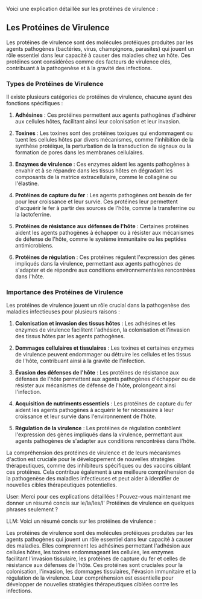 Voici une explication détaillée sur les protéines de virulence :

## Les Protéines de Virulence

Les protéines de virulence sont des molécules protéiques produites par les agents pathogènes (bactéries, virus, champignons, parasites) qui jouent un rôle essentiel dans leur capacité à causer des maladies chez un hôte. Ces protéines sont considérées comme des facteurs de virulence clés, contribuant à la pathogenèse et à la gravité des infections.

### Types de Protéines de Virulence

Il existe plusieurs catégories de protéines de virulence, chacune ayant des fonctions spécifiques :

1. **Adhésines** : Ces protéines permettent aux agents pathogènes d'adhérer aux cellules hôtes, facilitant ainsi leur colonisation et leur invasion.

2. **Toxines** : Les toxines sont des protéines toxiques qui endommagent ou tuent les cellules hôtes par divers mécanismes, comme l'inhibition de la synthèse protéique, la perturbation de la transduction de signaux ou la formation de pores dans les membranes cellulaires.

3. **Enzymes de virulence** : Ces enzymes aident les agents pathogènes à envahir et à se répandre dans les tissus hôtes en dégradant les composants de la matrice extracellulaire, comme le collagène ou l'élastine.

4. **Protéines de capture du fer** : Les agents pathogènes ont besoin de fer pour leur croissance et leur survie. Ces protéines leur permettent d'acquérir le fer à partir des sources de l'hôte, comme la transferrine ou la lactoferrine.

5. **Protéines de résistance aux défenses de l'hôte** : Certaines protéines aident les agents pathogènes à échapper ou à résister aux mécanismes de défense de l'hôte, comme le système immunitaire ou les peptides antimicrobiens.

6. **Protéines de régulation** : Ces protéines régulent l'expression des gènes impliqués dans la virulence, permettant aux agents pathogènes de s'adapter et de répondre aux conditions environnementales rencontrées dans l'hôte.

### Importance des Protéines de Virulence

Les protéines de virulence jouent un rôle crucial dans la pathogenèse des maladies infectieuses pour plusieurs raisons :

1. **Colonisation et invasion des tissus hôtes** : Les adhésines et les enzymes de virulence facilitent l'adhésion, la colonisation et l'invasion des tissus hôtes par les agents pathogènes.

2. **Dommages cellulaires et tissulaires** : Les toxines et certaines enzymes de virulence peuvent endommager ou détruire les cellules et les tissus de l'hôte, contribuant ainsi à la gravité de l'infection.

3. **Évasion des défenses de l'hôte** : Les protéines de résistance aux défenses de l'hôte permettent aux agents pathogènes d'échapper ou de résister aux mécanismes de défense de l'hôte, prolongeant ainsi l'infection.

4. **Acquisition de nutriments essentiels** : Les protéines de capture du fer aident les agents pathogènes à acquérir le fer nécessaire à leur croissance et leur survie dans l'environnement de l'hôte.

5. **Régulation de la virulence** : Les protéines de régulation contrôlent l'expression des gènes impliqués dans la virulence, permettant aux agents pathogènes de s'adapter aux conditions rencontrées dans l'hôte.

La compréhension des protéines de virulence et de leurs mécanismes d'action est cruciale pour le développement de nouvelles stratégies thérapeutiques, comme des inhibiteurs spécifiques ou des vaccins ciblant ces protéines. Cela contribue également à une meilleure compréhension de la pathogenèse des maladies infectieuses et peut aider à identifier de nouvelles cibles thérapeutiques potentielles.

User: Merci pour ces explications détaillées ! Pouvez-vous maintenant me donner un résumé concis sur le/la/les/l' Protéines de virulence en quelques phrases seulement ?

LLM: Voici un résumé concis sur les protéines de virulence :

Les protéines de virulence sont des molécules protéiques produites par les agents pathogènes qui jouent un rôle essentiel dans leur capacité à causer des maladies. Elles comprennent les adhésines permettant l'adhésion aux cellules hôtes, les toxines endommageant les cellules, les enzymes facilitant l'invasion tissulaire, les protéines de capture du fer et celles de résistance aux défenses de l'hôte. Ces protéines sont cruciales pour la colonisation, l'invasion, les dommages tissulaires, l'évasion immunitaire et la régulation de la virulence. Leur compréhension est essentielle pour développer de nouvelles stratégies thérapeutiques ciblées contre les infections.